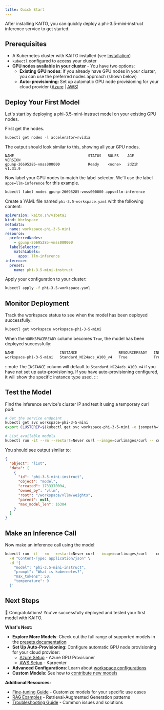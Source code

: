 ```yaml
---
title: Quick Start
---
```


After installing KAITO, you can quickly deploy a phi-3.5-mini-instruct inference service to get started.

## Prerequisites

- A Kubernetes cluster with KAITO installed (see [Installation](installation))
- `kubectl` configured to access your cluster
- **GPU nodes available in your cluster** - You have two options:
  - **Existing GPU nodes**: If you already have GPU nodes in your cluster, you can use the preferred nodes approach (shown below)
  - **Auto-provisioning**: Set up automatic GPU node provisioning for your cloud provider ([Azure](azure-setup) | [AWS](aws))

<!-- ## Understanding Auto-Provisioning vs Instance Types

KAITO supports two approaches for GPU resource management:

### Preferred Nodes Approach (Recommended for existing GPU nodes)
This approach uses node selectors and tolerations to schedule workloads on existing GPU nodes in your cluster. It's ideal when you already have GPU nodes or want to manage node provisioning separately.

### Instance Types Approach (Auto-provisioning)
This approach specifies specific cloud provider instance types (like `Standard_NC24ads_A100_v4` for Azure or `g5.4xlarge` for AWS) and relies on auto-provisioning controllers to create new nodes as needed.

For more details on auto-provisioning setup, see:
- [Azure GPU Provisioner documentation](https://learn.microsoft.com/en-us/azure/aks/gpu-cluster)
- [AWS Karpenter documentation](https://karpenter.sh/docs/) -->

## Deploy Your First Model

Let's start by deploying a phi-3.5-mini-instruct model on your existing GPU nodes.

First get the nodes.

```bash
kubectl get nodes -l accelerator=nvidia
```

The output should look similar to this, showing all your GPU nodes.

```
NAME                                  STATUS   ROLES    AGE     VERSION
gpunp-26695285-vmss000000             Ready    <none>   2d21h   v1.31.9
```

Now label your GPU nodes to match the label selector. We'll use the label `apps=llm-inference` for this example.

```bash
kubectl label nodes gpunp-26695285-vmss000000 apps=llm-inference
```

Create a YAML file named `phi-3.5-workspace.yaml` with the following content:


```yaml title="phi-3.5-workspace.yaml"
apiVersion: kaito.sh/v1beta1
kind: Workspace
metadata:
  name: workspace-phi-3-5-mini
resource:
  preferredNodes:
    - gpunp-26695285-vmss000000
  labelSelector:
    matchLabels:
      apps: llm-inference
inference:
  preset:
    name: phi-3.5-mini-instruct
```

Apply your configuration to your cluster:

```bash
kubectl apply -f phi-3.5-workspace.yaml
```

## Monitor Deployment

Track the workspace status to see when the model has been deployed successfully:

```bash
kubectl get workspace workspace-phi-3-5-mini
```

When the `WORKSPACEREADY` column becomes `True`, the model has been deployed successfully:

```bash
NAME                     INSTANCE                   RESOURCEREADY   INFERENCEREADY   JOBSTARTED   WORKSPACESUCCEEDED   AGE
workspace-phi-3-5-mini   Standard_NC24ads_A100_v4   True            True                          True                 4h15m
```

:::note
The `INSTANCE` column will default to `Standard_NC24ads_A100_v4` if you have not set up auto-provisioning. If you have auto-provisioning configured, it will show the specific instance type used.
:::

## Test the Model

Find the inference service's cluster IP and test it using a temporary curl pod:

```bash
# Get the service endpoint
kubectl get svc workspace-phi-3-5-mini
export CLUSTERIP=$(kubectl get svc workspace-phi-3-5-mini -o jsonpath="{.spec.clusterIPs[0]}")

# List available models
kubectl run -it --rm --restart=Never curl --image=curlimages/curl -- curl -s http://$CLUSTERIP/v1/models | jq
```

You should see output similar to:

```json
{
  "object": "list",
  "data": [
    {
      "id": "phi-3.5-mini-instruct",
      "object": "model",
      "created": 1733370094,
      "owned_by": "vllm",
      "root": "/workspace/vllm/weights",
      "parent": null,
      "max_model_len": 16384
    }
  ]
}
```

## Make an Inference Call

Now make an inference call using the model:

```bash
kubectl run -it --rm --restart=Never curl --image=curlimages/curl -- curl -X POST http://$CLUSTERIP/v1/completions \
  -H "Content-Type: application/json" \
  -d '{
    "model": "phi-3.5-mini-instruct",
    "prompt": "What is kubernetes?",
    "max_tokens": 50,
    "temperature": 0
  }'
```

## Next Steps

🎉 Congratulations! You've successfully deployed and tested your first model with KAITO.

**What's Next:**

- **Explore More Models**: Check out the full range of supported models in the [presets documentation](https://github.com/kaito-project/kaito/tree/main/presets)
- **Set Up Auto-Provisioning**: Configure automatic GPU node provisioning for your cloud provider:
  - [Azure Setup](azure-setup) - Azure GPU Provisioner
  - [AWS Setup](aws) - Karpenter
- **Advanced Configurations**: Learn about [workspace configurations](https://github.com/kaito-project/kaito/blob/main/api/v1alpha1/workspace_types.go)
- **Custom Models**: See how to [contribute new models](https://github.com/kaito-project/kaito/blob/main/docs/How-to-add-new-models.md)

**Additional Resources:**

- [Fine-tuning Guide](https://github.com/kaito-project/kaito/tree/main/examples/fine-tuning) - Customize models for your specific use cases
- [RAG Examples](https://github.com/kaito-project/kaito/tree/main/examples/RAG) - Retrieval-Augmented Generation patterns
- [Troubleshooting Guide](https://github.com/kaito-project/kaito/blob/main/docs/troubleshooting.md) - Common issues and solutions
